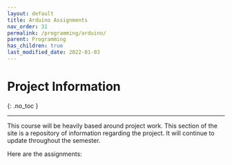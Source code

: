```yaml
---
layout: default
title: Arduino Assignments
nav_order: 31
permalink: /programming/arduino/
parent: Programming
has_children: true
last_modified_date: 2022-01-03
---
```



# Project Information
{: .no_toc  }

----

This course will be heavily based around project work.  This section of the site is a repository of information regarding the project.  It will continue to update throughout the semester.

Here are the assignments:


